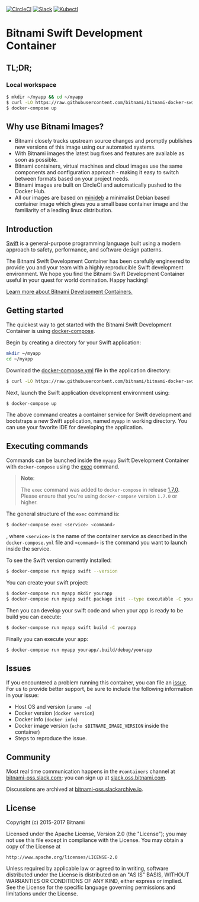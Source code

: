 [![CircleCI](https://circleci.com/gh/bitnami/bitnami-docker-swift/tree/master.svg?style=shield)](https://circleci.com/gh/bitnami/bitnami-docker-swift/tree/master)
[![Slack](http://slack.oss.bitnami.com/badge.svg)](http://slack.oss.bitnami.com)
[![Kubectl](https://img.shields.io/badge/kubectl-Available-green.svg)](https://raw.githubusercontent.com/bitnami/bitnami-docker-swift/master/kubernetes.yml)

# Bitnami Swift Development Container

## TL;DR;

### Local workspace

```bash
$ mkdir ~/myapp && cd ~/myapp
$ curl -LO https://raw.githubusercontent.com/bitnami/bitnami-docker-swift/master/docker-compose.yml
$ docker-compose up
```

## Why use Bitnami Images?

* Bitnami closely tracks upstream source changes and promptly publishes new versions of this image using our automated systems.
* With Bitnami images the latest bug fixes and features are available as soon as possible.
* Bitnami containers, virtual machines and cloud images use the same components and configuration approach - making it easy to switch between formats based on your project needs.
* Bitnami images are built on CircleCI and automatically pushed to the Docker Hub.
* All our images are based on [minideb](https://github.com/bitnami/minideb) a minimalist Debian based container image which gives you a small base container image and the familiarity of a leading linux distribution.

## Introduction

[Swift](https://www.swift.org/) is a general-purpose programming language built using a modern approach to safety, performance, and software design patterns.

The Bitnami Swift Development Container has been carefully engineered to provide you and your team with a highly reproducible Swift development environment. We hope you find the Bitnami Swift Development Container useful in your quest for world domination. Happy hacking!

[Learn more about Bitnami Development Containers.](https://docs.bitnami.com/containers/how-to/use-bitnami-development-containers/)

## Getting started

The quickest way to get started with the Bitnami Swift Development Container is using [docker-compose](https://docs.docker.com/compose/).

Begin by creating a directory for your Swift application:

```bash
mkdir ~/myapp
cd ~/myapp
```

Download the [docker-compose.yml](https://raw.githubusercontent.com/bitnami/bitnami-docker-swift/master/docker-compose.yml) file in the application directory:

```bash
$ curl -LO https://raw.githubusercontent.com/bitnami/bitnami-docker-swift/master/docker-compose.yml
```

Next, launch the Swift application development environment using:

```bash
$ docker-compose up
```

The above command creates a container service for Swift development and bootstraps a new Swift application, named `myapp` in working directory. You can use your favorite IDE for developing the application.

## Executing commands

Commands can be launched inside the `myapp` Swift Development Container with `docker-compose` using the [exec](https://docs.docker.com/compose/reference/exec/) command.

> **Note**:
>
> The `exec` command was added to `docker-compose` in release [1.7.0](https://github.com/docker/compose/blob/master/CHANGELOG.md#170-2016-04-13). Please ensure that you're using `docker-compose` version `1.7.0` or higher.

The general structure of the `exec` command is:

```bash
$ docker-compose exec <service> <command>
```

, where `<service>` is the name of the container service as described in the `docker-compose.yml` file and `<command>` is the command you want to launch inside the service.

To see the Swift version currently installed:

```bash
$ docker-compose run myapp swift --version
```

You can create your swift project:

```bash
$ docker-compose run myapp mkdir yourapp
$ docker-compose run myapp swift package init --type executable -C yourapp
```

Then you can develop your swift code and when your app is ready to be build you can execute:

```bash
$ docker-compose run myapp swift build -C yourapp
```

Finally you can execute your app:

```bash
$ docker-compose run myapp yourapp/.build/debug/yourapp
```

## Issues

If you encountered a problem running this container, you can file an [issue](../../issues/new). For us to provide better support, be sure to include the following information in your issue:

- Host OS and version (`uname -a`)
- Docker version (`docker version`)
- Docker info (`docker info`)
- Docker image version (`echo $BITNAMI_IMAGE_VERSION` inside the container)
- Steps to reproduce the issue.

## Community

Most real time communication happens in the `#containers` channel at [bitnami-oss.slack.com](http://bitnami-oss.slack.com); you can sign up at [slack.oss.bitnami.com](http://slack.oss.bitnami.com).

Discussions are archived at [bitnami-oss.slackarchive.io](https://bitnami-oss.slackarchive.io).

## License

Copyright (c) 2015-2017 Bitnami

Licensed under the Apache License, Version 2.0 (the "License");
you may not use this file except in compliance with the License.
You may obtain a copy of the License at

    http://www.apache.org/licenses/LICENSE-2.0

Unless required by applicable law or agreed to in writing, software
distributed under the License is distributed on an "AS IS" BASIS,
WITHOUT WARRANTIES OR CONDITIONS OF ANY KIND, either express or implied.
See the License for the specific language governing permissions and
limitations under the License.
